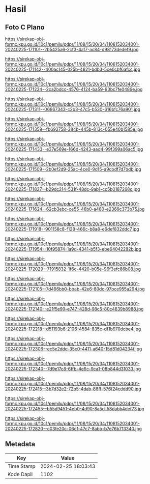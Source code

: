 # Hasil

## Foto C Plano

https://sirekap-obj-formc.kpu.go.id/10c1/pemilu/pdpr/11/08/15/20/34/1108152034001-20240225-171101--2b5425a6-2cf3-4af7-ac84-d98173dedef9.jpg

https://sirekap-obj-formc.kpu.go.id/10c1/pemilu/pdpr/11/08/15/20/34/1108152034001-20240225-171142--400ac145-025b-4821-bdb3-5ce0cbf6afcc.jpg

https://sirekap-obj-formc.kpu.go.id/10c1/pemilu/pdpr/11/08/15/20/34/1108152034001-20240225-171224--2ca2bdcc-4576-4124-ba59-93bc7fe0489e.jpg

https://sirekap-obj-formc.kpu.go.id/10c1/pemilu/pdpr/11/08/15/20/34/1108152034001-20240225-171311--06867343-c2b3-47c5-b530-616bfc76a901.jpg

https://sirekap-obj-formc.kpu.go.id/10c1/pemilu/pdpr/11/08/15/20/34/1108152034001-20240225-171359--fb693758-384b-445b-813c-055e40b1585e.jpg

https://sirekap-obj-formc.kpu.go.id/10c1/pemilu/pdpr/11/08/15/20/34/1108152034001-20240225-171433--e37e569e-166d-4243-aad4-99f399a06ac5.jpg

https://sirekap-obj-formc.kpu.go.id/10c1/pemilu/pdpr/11/08/15/20/34/1108152034001-20240225-171509--2b0ef2d9-25ac-4ce0-9d15-a9cbdf7d7bdb.jpg

https://sirekap-obj-formc.kpu.go.id/10c1/pemilu/pdpr/11/08/15/20/34/1108152034001-20240225-171827--b29dc214-531f-48dc-9ab1-cc5b0187268c.jpg

https://sirekap-obj-formc.kpu.go.id/10c1/pemilu/pdpr/11/08/15/20/34/1108152034001-20240225-171624--62cb3ebc-ce55-46b0-a480-e2369c373b75.jpg

https://sirekap-obj-formc.kpu.go.id/10c1/pemilu/pdpr/11/08/15/20/34/1108152034001-20240225-171918--901158c8-f128-466c-b8a8-e6def832ddc7.jpg

https://sirekap-obj-formc.kpu.go.id/10c1/pemilu/pdpr/11/08/15/20/34/1108152034001-20240225-171954--10f95874-1a9d-4341-b5f3-ebe64042282b.jpg

https://sirekap-obj-formc.kpu.go.id/10c1/pemilu/pdpr/11/08/15/20/34/1108152034001-20240225-172029--71915832-1f6c-4420-b05e-96f3efc86b08.jpg

https://sirekap-obj-formc.kpu.go.id/10c1/pemilu/pdpr/11/08/15/20/34/1108152034001-20240225-172105--7d496bb0-bbab-42e6-80dc-97bce955a294.jpg

https://sirekap-obj-formc.kpu.go.id/10c1/pemilu/pdpr/11/08/15/20/34/1108152034001-20240225-172140--e21f5e90-e747-428d-98c5-80c4839b8988.jpg

https://sirekap-obj-formc.kpu.go.id/10c1/pemilu/pdpr/11/08/15/20/34/1108152034001-20240225-172218--d51193b6-2106-4584-835c-df1b970dcbe4.jpg

https://sirekap-obj-formc.kpu.go.id/10c1/pemilu/pdpr/11/08/15/20/34/1108152034001-20240225-172306--ec5e2dde-35c0-4411-a640-15d81d04234f.jpg

https://sirekap-obj-formc.kpu.go.id/10c1/pemilu/pdpr/11/08/15/20/34/1108152034001-20240225-172340--7d9e17c8-6ffb-4e9c-9ca1-08b844d31033.jpg

https://sirekap-obj-formc.kpu.go.id/10c1/pemilu/pdpr/11/08/15/20/34/1108152034001-20240225-172415--3b7d32e2-72b5-4dab-86ff-576f24cddd90.jpg

https://sirekap-obj-formc.kpu.go.id/10c1/pemilu/pdpr/11/08/15/20/34/1108152034001-20240225-172455--b55d9451-4eb0-4d90-8a5d-58dabb4def73.jpg

https://sirekap-obj-formc.kpu.go.id/10c1/pemilu/pdpr/11/08/15/20/34/1108152034001-20240225-172820--c03fe20c-06cf-47c7-8abb-b7e76b713340.jpg


## Metadata

| Key        | Value               |
| ---------- | ------------------- |
| Time Stamp | 2024-02-25 18:03:43 |
| Kode Dapil | 1102                |



